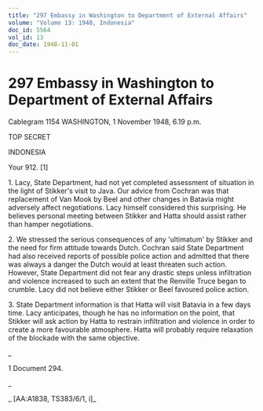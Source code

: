 ```yaml
---
title: "297 Embassy in Washington to Department of External Affairs"
volume: "Volume 13: 1948, Indonesia"
doc_id: 5564
vol_id: 13
doc_date: 1948-11-01
---
```


# 297 Embassy in Washington to Department of External Affairs

Cablegram 1154 WASHINGTON, 1 November 1948, 6.19 p.m.

TOP SECRET

INDONESIA

Your 912. [1]

1\. Lacy, State Department, had not yet completed assessment of situation in the light of Stikker's visit to Java. Our advice from Cochran was that replacement of Van Mook by Beel and other changes in Batavia might adversely affect negotiations. Lacy himself considered this surprising. He believes personal meeting between Stikker and Hatta should assist rather than hamper negotiations.

2\. We stressed the serious consequences of any 'ultimatum' by Stikker and the need for firm attitude towards Dutch. Cochran said State Department had also received reports of possible police action and admitted that there was always a danger the Dutch would at least threaten such action. However, State Department did not fear any drastic steps unless infiltration and violence increased to such an extent that the Renville Truce began to crumble. Lacy did not believe either Stikker or Beel favoured police action.

3\. State Department information is that Hatta will visit Batavia in a few days time. Lacy anticipates, though he has no information on the point, that Stikker will ask action by Hatta to restrain infiltration and violence in order to create a more favourable atmosphere. Hatta will probably require relaxation of the blockade with the same objective.

_

1 Document 294.

_

_ [AA:A1838, TS383/6/1, i]_
